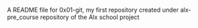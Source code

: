 A README file for 0x01-git, my first repository created under alx-pre_course  repository of the Alx school project
